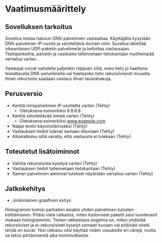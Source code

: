 # Vaatimusmäärittely

## Sovelluksen tarkoitus

Sovellus testaa halutun DNS-palvelimen vasteaikaa. Käyttäjältä kysytään DNS-palvelmen IP-osoite ja selvitettävä domain nimi. Sovellus lähettää oikeanlaisen UDP-paketin palvelimelle ja kellottaa vastausajan. Testiajankohta, palvelin ja vasteaika tallennetaan tietokantaan myöhempää vertailua varten.

Vasteajat voivat vaihdella paljonkin riippuen siitä, onko tieto jo haettuna testattavalla DNS-palvelimella vai haetaanko tieto rekursiivisesti muualta. Ilman rekursiota saadaan vastaus ilman taustahakuja.

## Perusversio

- Kenttä nimipalvelimen IP-osoitetta varten (Tehty)
  - Oletuksena esimerkiksi 8.8.8.8
- Kenttä selvitettävää nimeä varten (Tehty)
  - Oletuksena esimerkiksi www.example.com
- Nappi testin käynnistämiseksi (Tehty)
- Vastauksen tiedot tulevat samaan ikkunaan (Tehty)
- Aikakatkaisu siltä varalta, että vastausta ei tulekaan (Tehty)

## Toteutetut lisätoiminnot

- Valinta rekursiivista kyselyä varten (Tehty)
- Vastauksen tiedot tallennetaan tietokantaan (Tehty)
- Saman palvelimen aiemmat tulokset näytetään vertailua varten (Tehty)

## Jatkokehitys

- Jonkinlainen graafinen esitys

Histogrammi toimisi parhaiten ainakin yhden palvelimen tulosten esittämiseen. Pitäisi vielä ratkaista, miten kadonneet paketit saisi luontevasti mukaan histogrammiin. Toinen ratkaistava ongelma on, miten yhdistää rekursiiviset ja ei-rekursiiviset kyselyt samaan kuvaan vai pitäisikö niistä tehdä eri kuvat. Yksi ratkaisu olisi käyttää niiden osuuksille eri värejä, mutta se tekisi piirtämisestä aika monimutkaista.

